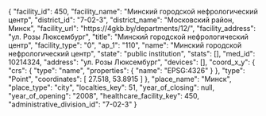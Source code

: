 {
    "facility_id": 450,
    "facility_name": "Минский городской нефрологический центр",
    "district_id": "7-02-3",
    "district_name": "Московский район, Минск",
    "facility_url": "https:\/\/4gkb.by\/departments\/12\/",
    "facility_address": "ул. Розы Люксембург",
    "title": "Минский городской нефрологический центр",
    "facility_type": "0",
    "ap_1": "110",
    "name": "Минский городской нефрологический центр",
    "state": "public institution",
    "stats": [],
    "med_id": 10214324,
    "address": "ул. Розы Люксембург",
    "devices": [],
    "coord_x_y": {
        "crs": {
            "type": "name",
            "properties": {
                "name": "EPSG:4326"
            }
        },
        "type": "Point",
        "coordinates": [
            27.518,
            53.8915
        ]
    },
    "place_name": "Минск",
    "place_type": "city",
    "localties_key": 51,
    "year_of_closing": null,
    "year_of_opening": "2008",
    "healthcare_facility_key": 450,
    "administrative_division_id": "7-02-3"
}
